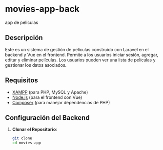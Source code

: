 # movies-app-back
app de peliculas

## Descripción

Este es un sistema de gestión de películas construido con Laravel en el backend y Vue en el frontend. Permite a los usuarios iniciar sesión, agregar, editar y eliminar películas. Los usuarios pueden ver una lista de películas y gestionar los datos asociados.

## Requisitos

- [XAMPP](https://www.apachefriends.org/index.html) (para PHP, MySQL y Apache)
- [Node.js](https://nodejs.org/) (para el frontend con Vue)
- [Composer](https://getcomposer.org/) (para manejar dependencias de PHP)

## Configuración del Backend

1. **Clonar el Repositorio**:
   ```bash
   git clone 
   cd movies-app
   
